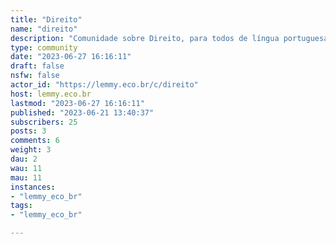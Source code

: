 ```yaml
---
title: "Direito" 
name: "direito"
description: "Comunidade sobre Direito, para todos de língua portuguesa"
type: community
date: "2023-06-27 16:16:11"
draft: false
nsfw: false
actor_id: "https://lemmy.eco.br/c/direito"
host: lemmy.eco.br
lastmod: "2023-06-27 16:16:11"
published: "2023-06-21 13:40:37"
subscribers: 25
posts: 3
comments: 6
weight: 3
dau: 2
wau: 11
mau: 11
instances:
- "lemmy_eco_br"
tags: 
- "lemmy_eco_br"

---
```

